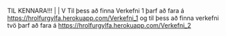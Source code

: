 TIL KENNARA!!!
       |
       |
       V
Til þess að finna Verkefni 1 þarf að fara á https://hrolfurgylfa.herokuapp.com/Verkefni_1 og til þess að finna verkefni tvö þarf að fara á https://hrolfurgylfa.herokuapp.com/Verkefni_2
